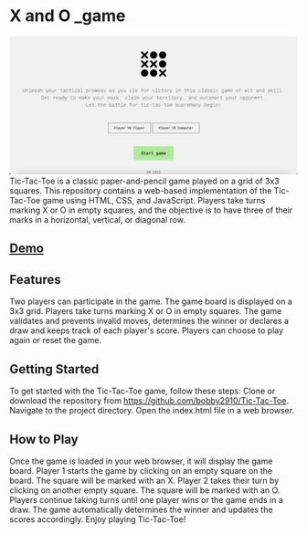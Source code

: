 # X and O _game
![My Image](Screenshot.png)
Tic-Tac-Toe is a classic paper-and-pencil game played on a grid of 3x3 squares. This repository contains a web-based implementation of the Tic-Tac-Toe game using HTML, CSS, and JavaScript. Players take turns marking X or O in empty squares, and the objective is to have three of their marks in a horizontal, vertical, or diagonal row.

## [Demo](https://bbm2910.github.io/X_and_O-game/)

## Features
Two players can participate in the game.
The game board is displayed on a 3x3 grid.
Players take turns marking X or O in empty squares.
The game validates and prevents invalid moves, determines the winner or declares a draw and keeps track of each player's score.
Players can choose to play again or reset the game.

## Getting Started
To get started with the Tic-Tac-Toe game, follow these steps:
Clone or download the repository from https://github.com/bobby2910/Tic-Tac-Toe.
Navigate to the project directory.
Open the index.html file in a web browser.

## How to Play
Once the game is loaded in your web browser, it will display the game board.
Player 1 starts the game by clicking on an empty square on the board. The square will be marked with an X.
Player 2 takes their turn by clicking on another empty square. The square will be marked with an O.
Players continue taking turns until one player wins or the game ends in a draw.
The game automatically determines the winner and updates the scores accordingly.
Enjoy playing Tic-Tac-Toe!

